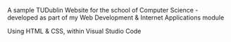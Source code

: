 A sample TUDublin Website for the school of Computer Science - developed as part of my Web Development & Internet Applications module

Using HTML & CSS, within Visual Studio Code
